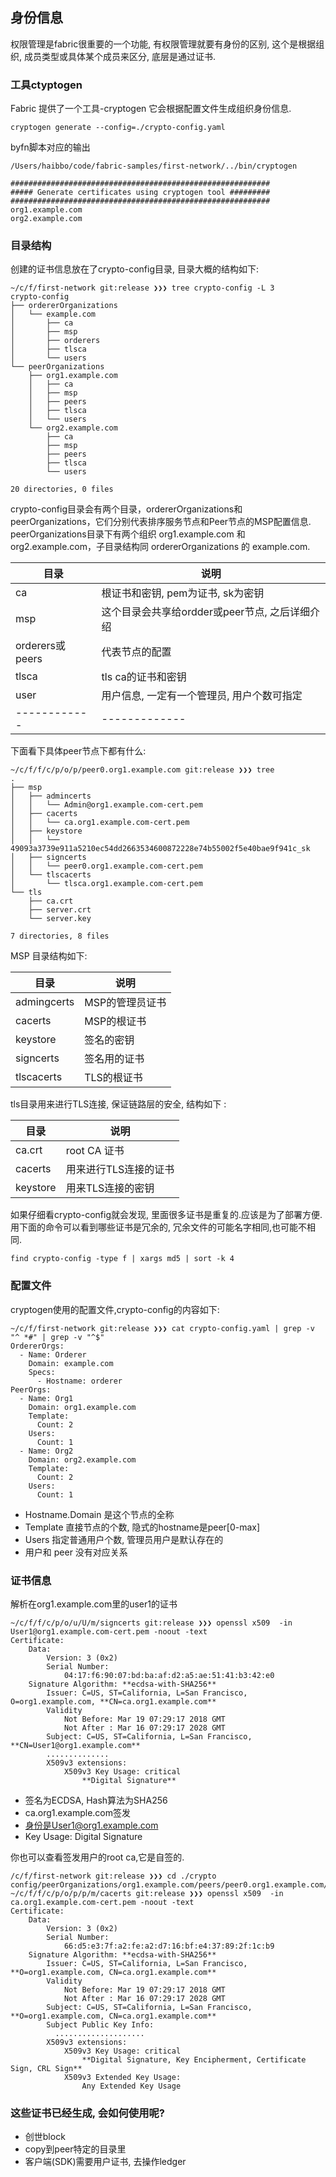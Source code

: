 ## 身份信息

权限管理是fabric很重要的一个功能, 有权限管理就要有身份的区别, 这个是根据组织, 成员类型或具体某个成员来区分, 底层是通过证书.

### 工具ctyptogen

Fabric 提供了一个工具-cryptogen 它会根据配置文件生成组织身份信息.
```shell
cryptogen generate --config=./crypto-config.yaml
```
byfn脚本对应的输出
```
/Users/haibbo/code/fabric-samples/first-network/../bin/cryptogen
 
##########################################################
##### Generate certificates using cryptogen tool #########
##########################################################
org1.example.com
org2.example.com
```

### 目录结构

创建的证书信息放在了crypto-config目录, 目录大概的结构如下:
```
~/c/f/first-network git:release ❯❯❯ tree crypto-config -L 3
crypto-config
├── ordererOrganizations
│   └── example.com
│       ├── ca
│       ├── msp
│       ├── orderers
│       ├── tlsca
│       └── users
└── peerOrganizations
    ├── org1.example.com
    │   ├── ca
    │   ├── msp
    │   ├── peers
    │   ├── tlsca
    │   └── users
    └── org2.example.com
        ├── ca
        ├── msp
        ├── peers
        ├── tlsca
        └── users

20 directories, 0 files
```

crypto-config目录会有两个目录，ordererOrganizations和peerOrganizations，它们分别代表排序服务节点和Peer节点的MSP配置信息.
peerOrganizations目录下有两个组织 org1.example.com 和 org2.example.com，子目录结构同 ordererOrganizations 的 example.com.

目录 | 说明
------------ | -------------
ca | 根证书和密钥, pem为证书, sk为密钥
msp | 这个目录会共享给ordder或peer节点, 之后详细介绍
orderers或peers | 代表节点的配置
tlsca | tls ca的证书和密钥
user | 用户信息, 一定有一个管理员, 用户个数可指定
------------ | -------------

下面看下具体peer节点下都有什么:
```
~/c/f/f/c/p/o/p/peer0.org1.example.com git:release ❯❯❯ tree
.
├── msp
│   ├── admincerts
│   │   └── Admin@org1.example.com-cert.pem
│   ├── cacerts
│   │   └── ca.org1.example.com-cert.pem
│   ├── keystore
│   │   └── 49093a3739e911a5210ec54dd2663534600872228e74b55002f5e40bae9f941c_sk
│   ├── signcerts
│   │   └── peer0.org1.example.com-cert.pem
│   └── tlscacerts
│       └── tlsca.org1.example.com-cert.pem
└── tls
    ├── ca.crt
    ├── server.crt
    └── server.key

7 directories, 8 files

```
MSP 目录结构如下:

目录 | 说明
------------ | -------------
admingcerts | MSP的管理员证书
cacerts | MSP的根证书
keystore| 签名的密钥
signcerts| 签名用的证书
tlscacerts| TLS的根证书

tls目录用来进行TLS连接, 保证链路层的安全, 结构如下 :

目录 | 说明
------------ | -------------
ca.crt | root CA 证书
cacerts | 用来进行TLS连接的证书
keystore| 用来TLS连接的密钥

如果仔细看crypto-config就会发现, 里面很多证书是重复的.应该是为了部署方便. 用下面的命令可以看到哪些证书是冗余的, 冗余文件的可能名字相同,也可能不相同.
```shell
find crypto-config -type f | xargs md5 | sort -k 4
```

### 配置文件

cryptogen使用的配置文件,crypto-config的内容如下:

```
~/c/f/first-network git:release ❯❯❯ cat crypto-config.yaml | grep -v "^ *#" | grep -v "^$"
OrdererOrgs:
  - Name: Orderer
    Domain: example.com
    Specs:
      - Hostname: orderer
PeerOrgs:
  - Name: Org1
    Domain: org1.example.com
    Template:
      Count: 2
    Users:
      Count: 1
  - Name: Org2
    Domain: org2.example.com
    Template:
      Count: 2
    Users:
      Count: 1
```
- Hostname.Domain 是这个节点的全称
- Template 直接节点的个数, 隐式的hostname是peer[0-max]
- Users 指定普通用户个数, 管理员用户是默认存在的
- 用户和 peer 没有对应关系

### 证书信息

解析在org1.example.com里的user1的证书
```
~/c/f/f/c/p/o/u/U/m/signcerts git:release ❯❯❯ openssl x509  -in  User1@org1.example.com-cert.pem -noout -text
Certificate:
    Data:
        Version: 3 (0x2)
        Serial Number:
            04:17:f6:90:07:bd:ba:af:d2:a5:ae:51:41:b3:42:e0
    Signature Algorithm: **ecdsa-with-SHA256**
        Issuer: C=US, ST=California, L=San Francisco, O=org1.example.com, **CN=ca.org1.example.com**
        Validity
            Not Before: Mar 19 07:29:17 2018 GMT
            Not After : Mar 16 07:29:17 2028 GMT
        Subject: C=US, ST=California, L=San Francisco, **CN=User1@org1.example.com**
        ..............
        X509v3 extensions:
            X509v3 Key Usage: critical
                **Digital Signature**
```
- 签名为ECDSA, Hash算法为SHA256
- ca.org1.example.com签发
- 身份是User1@org1.example.com
- Key Usage: Digital Signature

你也可以查看签发用户的root ca,它是自签的.
```
/c/f/first-network git:release ❯❯❯ cd ./crypto config/peerOrganizations/org1.example.com/peers/peer0.org1.example.com/msp/cacerts
~/c/f/f/c/p/o/p/p/m/cacerts git:release ❯❯❯ openssl x509  -in  ca.org1.example.com-cert.pem -noout -text
Certificate:
    Data:
        Version: 3 (0x2)
        Serial Number:
            66:d5:e3:7f:a2:fe:a2:d7:16:bf:e4:37:89:2f:1c:b9
    Signature Algorithm: **ecdsa-with-SHA256**
        Issuer: C=US, ST=California, L=San Francisco, **O=org1.example.com, CN=ca.org1.example.com**
        Validity
            Not Before: Mar 19 07:29:17 2018 GMT
            Not After : Mar 16 07:29:17 2028 GMT
        Subject: C=US, ST=California, L=San Francisco, **O=org1.example.com, CN=ca.org1.example.com**
        Subject Public Key Info:
          ....................
        X509v3 extensions:
            X509v3 Key Usage: critical
                **Digital Signature, Key Encipherment, Certificate Sign, CRL Sign**
            X509v3 Extended Key Usage:
                Any Extended Key Usage
```

### 这些证书已经生成, 会如何使用呢?
- 创世block
- copy到peer特定的目录里
- 客户端(SDK)需要用户证书, 去操作ledger

